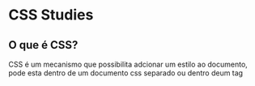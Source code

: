 # CSS Studies


## O que é CSS?
CSS é um mecanismo que possibilita adcionar um estilo ao documento, pode esta dentro de um documento css separado ou dentro deum tag <style> a escolha é definida de acordo com a necessidade  do programador. 

## Syles Rules:

|     **Selectors**    |
| :------------------: | 
|  1   body {...}.     |  
|  2   #menu{...}.     |
|  3 .bookTitle{...}.  |
  
 
Selector são as formas que se usar para comunicar com o browser oque desejamos estilizar.
  
  1. No local de body pode-se inserir qualquer elemento e o estilo sera aplicado a todos os elementos daquela categoria.
  2. Encontrara um elemento com uma ID fornecida "id" -> #id
  3. Vai editar todos os elementos que estão dentro da classe informada "classename" -> .classename
  
 Outros Selectors são por exemplos:
  - Selector Descendente: div p{...} (apenas os elementos dentro do primeiro elemento seram editados)
  - Selector Child: div > p{...} (apenas os elementos dentro porém logo abaixo do primeiro elemento)
  - Selector Attribute: combina elementos baseado no valor de um atributo dado.
  - Selector Child: div > p{...} (apenas os elementos dentro porém logo abaixo do primeiro elemento)
  - Psuedo Class: a : visited {...}, sempre que o link é visitado algo é editado.
  
------------------------------------------  
```CSS   
** propertyname:value => backgound-color:#cccc99
```  
Existem centenas de propertyname, que devem ser estudados, para buscar a melhor opção para uso em seu website.
 
  
## Specifying CSS Property Values:

- Keywords
  - thin, thick, larger
- Medidas:
  - incher(in), points(pt), picas(pc)
- Medidas de tela:
  - pixels(px)
- Medidas relativas:
  - %, em
- Codigo de cores:
  - #rrggbb, rgb(r,g,b)
- Fonts:
  - Helvetica, sans-serif
- Notação de função:
  - rgb(r,g,b), url
 
CSS -> Cascading Style Sheets
  
Cascading: O efeito cascata consi ste em setar prioridades, no caso css setar um pesso para cada regra de estilo, e o com maior peso terá prioridade, por exemplo o estilos do usuário  tem prioridade emcima dos estilos default.
  
  `!important` tem maior importância.
   
- **Regras conflitantes** vindos de uma mesma fonte 
são resolvidos de uma forma simples onde o browser usa a ultima regra listada. Da mesma forma as importações e referências com conteúdo  conflitados o ultimo tem prioridade.
  
------------------------------------------ 
  
- **CSS Reset** substitui o padrao fornecidos pelo browser, assim o programador sempre saber de onde começar suas regras sem depender  do padrão  que varia de cada browser, e começa definitivamente  do 0 com todas as regras.
  
------------------------------------------    
  
 - **Specificity** é o valor do peso, quanto mai s specificity mais importante é o estilo.
  
  | A | Count  of ID selectors.     |
  | B | Count of class and attribute|
  | C | Count of type selectors     |

  if { A = 1 , B = 0, C = 0} 
Specificity = 100 -> 1(A)0(B)0(C)

  style aplicado diretamente dentro da tag é o mais especifico de todas as regras style. 
  
------------------------------------------    
  
Inheritance (Herança) é data por uma árvore, em codigo CSS é dado por `div > p`, nesse caso p é filho de div, assim ao aplicar qualquer estilo em `div > p{...}` o `p {...}` sera diferente de apenas um p. Esse modelo pode ser trabalhado com outros elementos. 
  
  - Para acessar uma certa filha de um elemento: elemento :nth-child(3){...} 
  ex: 
 ```CSS 
  ul li:nth-child(3){...}
 ```
------------------------------------------ ## CSS-The box model

Todo elemento tem como base um caixa, nem sempre se pode ver notar as caixas, porém elas estão  e deve-se organiza-las. 
  
A caixa é formada pelo conteúdo a parte mais interna, o Padding, o Border e a Margin.
  
  
### Display and Visibility:
  
   - Display é o geral, ou seja quando se diz `display: none;` em alguma tag, ira retirar tudo desde o elemento ao bloco. 
   - Visibility apenas ira esconder o elemento, ou seja o bloco continua lá mantendo seu espaço intacto.
  
  
------------------------------------------ 
 
# **Algumas ferramentas uteis de Styles**
  
```CSS  
  .menu li:hover{
    Background-color: green
  }
```  
  ->  Sempre que o usuário  passa com o cursor sobre o bloco o bloco trocara o fundo pra verde.
  

 
  
  
  
  
   
------------------------------------------ 
  
## Styling Text:
  
  Font é algo que deve ser pensado, visto que nem todo equipamento utiliza certas fontes. Além que deve-se usar fontes que possa simplificar a leitura, uma fonte limpa.
  
  
```CSS
body{
     font-family: sans-serif
}
```
  Existe diversas fontes e deve-se escolher a que mais se adapta ao projeto. Porém para resolver o problema de um aparelho nao possuir algumas fonte:
  
```CSS
body{
     font-family: Arial, Helvetica, sans-serif
}
```
O Browser irá  percorrer por Arial, Helvetica e Sans-serif a primeira fonte que ele possuir será a usada.
  
  - Sobre o tamanho a fonte, também  nos leva a uma escolha o tamanho Absolute(pixel - px) que não se altera ou Variável relativo(% ou 'em') que se altera de acordo com o tamanho da tela ou da linha.
  
```CSS
body{
  font-family: Arial, Helvetica, sans-serif
  font-size: 0.9em;
  font-size: 20px;
  font-size: 
  font: italic 0.9em Arial;
}
```  
  
  
  
  
  
  
  
  
  
  
  
